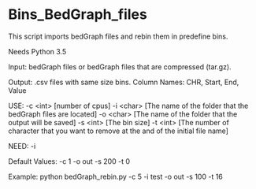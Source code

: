 # Bins_BedGraph_files

This script imports bedGraph files and rebin them in predefine bins. 

Needs Python 3.5

Input: bedGraph files or bedGraph files that are compressed (tar.gz).

Output: .csv files with same size bins. Column Names: CHR, Start, End, Value

USE:
-c \<int\> [number of cpus]
-i \<char\> [The name of the folder that the bedGraph files are located]
-o \<char\> [The name of the folder that the output will be saved]
-s \<int\> [The bin size]
-t \<int\> [The number of character that you want to remove at the and of the initial file name]

NEED:
-i

Default Values:
-c 1
-o out
-s 200
-t 0

Example:
python bedGraph_rebin.py -c 5 -i test -o out -s 100 -t 16
